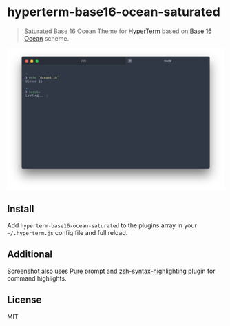 # hyperterm-base16-ocean-saturated

> Saturated Base 16 Ocean Theme for [HyperTerm](https://hyperterm.org) based on [Base 16 Ocean](https://github.com/dunovank/oceans16-syntax) scheme.

![](screen.png)


## Install

Add `hyperterm-base16-ocean-saturated` to the plugins array in your `~/.hyperterm.js` config file and full reload.


## Additional

Screenshot also uses [Pure](https://github.com/sindresorhus/pure) prompt and [zsh-syntax-highlighting](https://github.com/zsh-users/zsh-syntax-highlighting) plugin for command highlights.


## License

MIT
